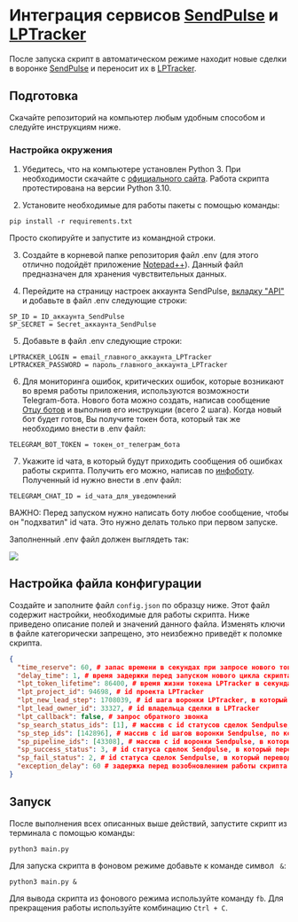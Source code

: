 # Интеграция сервисов [SendPulse](https://login.sendpulse.com) и [LPTracker](https://my.lptracker.ru)
После запуска скрипт в автоматическом режиме находит новые сделки в воронке [SendPulse](https://login.sendpulse.com) и переносит их в [LPTracker](https://my.lptracker.ru).

## Подготовка

Скачайте репозиторий на компьютер любым удобным способом и следуйте инструкциям ниже.

### Настройка окружения

1. Убедитесь, что на компьютере установлен Python 3. При необходимости скачайте с [официального сайта](https://www.python.org/downloads/). Работа скрипта протестирована на версии Python 3.10.

2. Установите необходимые для работы пакеты с помощью команды:
```
pip install -r requirements.txt
```
Просто скопируйте и запустите из командной строки.

3. Создайте в корневой папке репозитория файл .env (для этого отлично подойдёт приложение [Notepad++](https://notepad-plus-plus.org/downloads/)). Данный файл предназначен для хранения чувствительных данных.

4. Перейдите на страницу настроек аккаунта SendPulse, [вкладку "API"](https://login.sendpulse.com/settings/#api) и добавьте в файл .env следующие строки:
```
SP_ID = ID_аккаунта_SendPulse
SP_SECRET = Secret_аккаунта_SendPulse
```

5. Добавьте в файл .env следующие строки:
```
LPTRACKER_LOGIN = email_главного_аккаунта_LPTracker
LPTRACKER_PASSWORD = пароль_главного_аккаунта_LPTracker
```

6. Для мониторинга ошибок, критических ошибок, которые возникают во время работы приложения, используются возможности Telegram-бота. Нового бота можно создать, написав сообщение [Отцу ботов](https://t.me/BotFather) и выполнив его инструкции (всего 2 шага). Когда новый бот будет готов, Вы получите токен бота, который так же необходимо внести в .env файл:
```
TELEGRAM_BOT_TOKEN = токен_от_телеграм_бота
```

7. Укажите id чата, в который будут приходить сообщения об ошибках работы скрипта. Получить его можно, написав по [инфоботу](https://t.me/userinfobot). Полученный id нужно внести в .env файл:
```
TELEGRAM_CHAT_ID = id_чата_для_уведомлений
```
ВАЖНО: Перед запуском нужно написать боту любое сообщение, чтобы он "подхватил" id чата. Это нужно делать только при первом запуске.

Заполненный .env файл должен выглядеть так:

![](https://psv4.userapi.com/c235131/u328907/docs/d16/be7e0393a67e/Screenshot_from_2022-09-09_20-17-38.png?extra=K4LYBjsbneIi98eLpCEDohH13dajyEuVLai0uHIyFZCw16_05vAecoV2N4uZRMUJGxVdQ4Nu1rXBnShhLclOTUQNkw6LhPtwDRY9cfWvHiyxsUQMam4OfES-ABoyDaA5b8Ae0VVA_9qXv9as)

## Настройка файла конфигурации

Создайте и заполните файл `config.json` по образцу ниже. Этот файл содержит настройки, необходимые для работы скрипта. Ниже приведено описание полей и значений данного файла.
Изменять ключи в файле категорически запрещено, это неизбежно приведёт к поломке скрипта.
```json
{
  "time_reserve": 60, # запас времени в секундах при запросе нового токена
  "delay_time": 1, # время задержки перед запуском нового цикла скрипта
  "lpt_token_lifetime": 86400, # время жизни токена LPTracker в секундах
  "lpt_project_id": 94698, # id проекта LPTracker
  "lpt_new_lead_step": 1708039, # id шага воронки LPTracker, в который попадает сделка при переносе
  "lpt_lead_owner_id": 33327, # id владельца сделки в LPTracker
  "lpt_callback": false, # запрос обратного звонка
  "sp_search_status_ids": [1], # массив с id статусов сделок Sendpulse, по которым ведётся поиск новых сделок
  "sp_step_ids": [142896], # массив с id шагов воронки Sendpulse, по которым ведётся поиск новых сделок
  "sp_pipeline_ids": [43308], # массив с id воронки Sendpulse, в которым ведётся поиск новых сделок
  "sp_success_status": 3, # id статуса сделок Sendpulse, в который переводится сделка при успешном переносе
  "sp_fail_status": 2, # id статуса сделок Sendpulse, в который переводится сделка при неуспешном переносе
  "exception_delay": 60 # задержка перед возобновлением работы скрипта при возникновении ошибок в секундах
}
```

## Запуск

После выполнения всех описанных выше действий, запустите скрипт из терминала с помощью команды:
```
python3 main.py
```
Для запуска скрипта в фоновом режиме добавьте к команде символ ` &`:
```
python3 main.py &
```
Для вывода скрипта из фонового режима используйте команду `fb`.
Для прекращения работы используйте комбинацию `Ctrl + C`.
